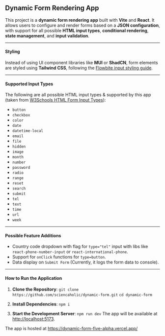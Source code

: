 **Dynamic Form Rendering App**
---

This project is a **dynamic form rendering app** built with **Vite** and **React**. It allows users to configure and render forms based on a **JSON configuration**, with support for all possible **HTML input types**, **conditional rendering**, **state management**, and **input validation**.

---

#### **Styling**

Instead of using UI component libraries like **MUI** or **ShadCN**, form elements are styled using **Tailwind CSS**, following the [Flowbite input styling guide](https://flowbite.com/docs/forms/input-field/).

---

#### **Supported Input Types**

The following are all possible HTML input types & supported by this app (taken from [W3Schools HTML Form Input Types](https://www.w3schools.com/html/html_form_input_types.asp)):

- `button`
- `checkbox`
- `color`
- `date`
- `datetime-local`
- `email`
- `file`
- `hidden`
- `image`
- `month`
- `number`
- `password`
- `radio`
- `range`
- `reset`
- `search`
- `submit`
- `tel`
- `text`
- `time`
- `url`
- `week`

---

#### **Possible Feature Additions**

- Country code dropdown with flag for `type="tel"` input with libs like `react-phone-number-input` or `react-international-phone`.
- Support for `onClick` functions for `type=button`.
- Data display on `Submit Form` (Currently, it logs the form data to console).

---

#### **How to Run the Application**

1. **Clone the Repository**:
  `git clone https://github.com/sciencaholic/dynamic-form.git`
  `cd dynamic-form`

2. **Install Dependencies**:
  `npm i`

3. **Start the Development Server**:
  `npm run dev`
  The app will be available at <http://localhost:5173>.


The app is hosted at https://dynamic-form-five-alpha.vercel.app/